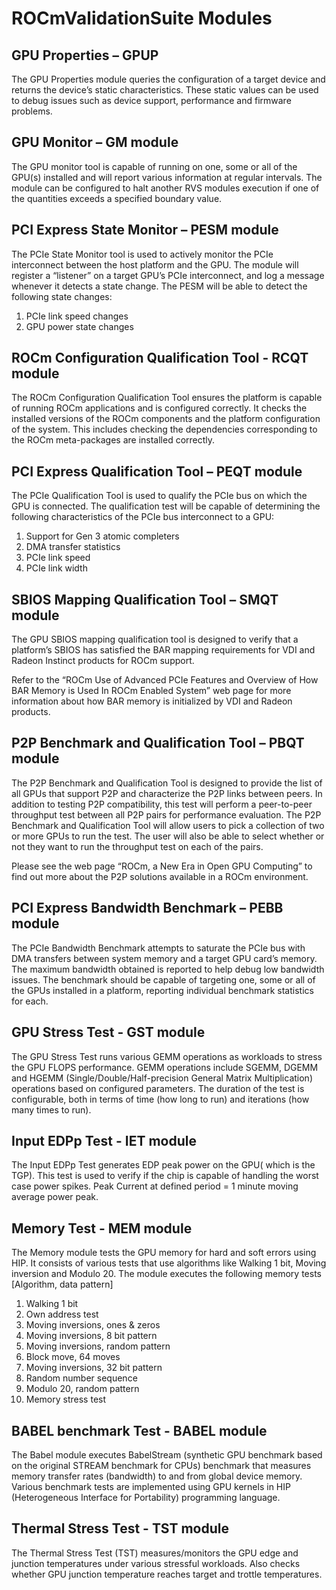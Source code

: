 # ROCmValidationSuite Modules


## GPU Properties – GPUP
The GPU Properties module queries the configuration of a target device and returns the device’s static characteristics. These static values can be used to debug issues such as device support, performance and firmware problems.

## GPU Monitor – GM module
The GPU monitor tool is capable of running on one, some or all of the GPU(s) installed and will report various information at regular intervals. The module can be configured to halt another RVS modules execution if one of the quantities exceeds a specified boundary value.

## PCI Express State Monitor – PESM module
The PCIe State Monitor tool is used to actively monitor the PCIe interconnect between the host platform and the GPU. The module will register a “listener” on a target GPU’s PCIe interconnect, and log a message whenever it detects a state change. The PESM will be able to detect the following state changes:

1.	PCIe link speed changes
2.	GPU power state changes

## ROCm Configuration Qualification Tool - RCQT module
The ROCm Configuration Qualification Tool ensures the platform is capable of running ROCm applications and is configured correctly. It checks the installed versions of the ROCm components and the platform configuration of the system. This includes checking the dependencies corresponding to the ROCm meta-packages are installed correctly.

## PCI Express Qualification Tool – PEQT module
The PCIe Qualification Tool is used to qualify the PCIe bus on which the GPU is connected. The qualification test will be capable of determining the following characteristics of the PCIe bus interconnect to a GPU:

1.	Support for Gen 3 atomic completers
2.	DMA transfer statistics
3.	PCIe link speed
4.	PCIe link width

## SBIOS Mapping Qualification Tool – SMQT module
The GPU SBIOS mapping qualification tool is designed to verify that a platform’s SBIOS has satisfied the BAR mapping requirements for VDI and Radeon Instinct products for ROCm support.

Refer to the “ROCm Use of Advanced PCIe Features and Overview of How BAR Memory is Used In ROCm Enabled System” web page for more information about how BAR memory is initialized by VDI and Radeon products.

## P2P Benchmark and Qualification Tool – PBQT module
The P2P Benchmark and Qualification Tool is designed to provide the list of all GPUs that support P2P and characterize the P2P links between peers. In addition to testing P2P compatibility, this test will perform a peer-to-peer throughput test between all P2P pairs for performance evaluation. The P2P Benchmark and Qualification Tool will allow users to pick a collection of two or more GPUs to run the test. The user will also be able to select whether or not they want to run the throughput test on each of the pairs.

Please see the web page “ROCm, a New Era in Open GPU Computing” to find out more about the P2P solutions available in a ROCm environment.

## PCI Express Bandwidth Benchmark – PEBB module
The PCIe Bandwidth Benchmark attempts to saturate the PCIe bus with DMA transfers between system memory and a target GPU card’s memory. The maximum bandwidth obtained is reported to help debug low bandwidth issues. The benchmark should be capable of  targeting one, some or all of the GPUs installed in a platform, reporting individual benchmark statistics for each.

## GPU Stress Test - GST module
The GPU Stress Test runs various GEMM operations as workloads to stress the GPU FLOPS performance. GEMM operations include SGEMM, DGEMM and HGEMM (Single/Double/Half-precision General Matrix Multiplication) operations based on configured parameters. The duration of the test is configurable, both in terms of time (how long to run) and iterations (how many times to run).

## Input EDPp Test - IET module
The Input EDPp Test generates EDP peak power on the GPU( which is the TGP). This test is used to verify if the chip is capable of handling the worst case power spikes.  Peak Current at defined period  =  1 minute moving average power peak.

## Memory Test - MEM module
The Memory module tests the GPU memory for hard and soft errors using HIP. It consists of various tests that use algorithms like Walking 1 bit, Moving inversion and Modulo 20. The module executes the following memory tests [Algorithm, data pattern]

1. Walking 1 bit
2. Own address test
3. Moving inversions, ones & zeros
4. Moving inversions, 8 bit pattern
5. Moving inversions, random pattern
6. Block move, 64 moves
7. Moving inversions, 32 bit pattern
8. Random number sequence
9. Modulo 20, random pattern
10. Memory stress test

## BABEL benchmark Test - BABEL module
The Babel module executes BabelStream (synthetic GPU benchmark based on the original STREAM benchmark for CPUs) benchmark that measures memory transfer rates (bandwidth) to and from global device memory. Various benchmark tests are implemented using GPU kernels in HIP (Heterogeneous Interface for Portability) programming language.

## Thermal Stress Test - TST module
The Thermal Stress Test (TST) measures/monitors the GPU edge and junction temperatures under various stressful workloads. Also checks whether GPU junction temperature reaches target and trottle temperatures.

